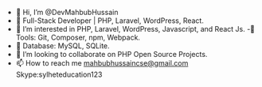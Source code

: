 - 👋 Hi, I’m @DevMahbubHussain
- 🚀 Full-Stack Developer | PHP, Laravel, WordPress, React.
- 👀 I’m interested in PHP, Laravel, WordPress, Javascript, and React Js.
 -🚀 Tools: Git, Composer, npm, Webpack.
 - 🚀 Database: MySQL, SQLite.
- 💞️ I’m looking to collaborate on PHP Open Source Projects.
- 📫 How to reach me
    mahbubhussaincse@gmail.com
    Skype:sylheteducation123

<!---
DevMahbubHussain/DevMahbubHussain is a ✨ special ✨ repository because its `README.md` (this file) appears on your GitHub profile.
You can click the Preview link to take a look at your changes.
--->
